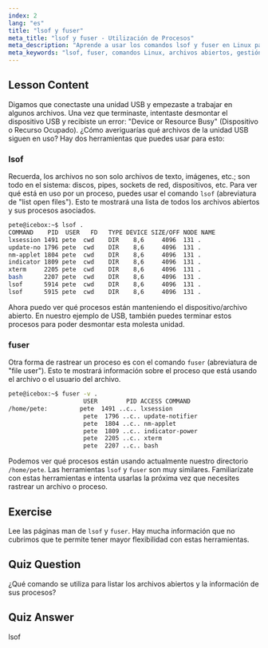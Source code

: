 ```yaml
---
index: 2
lang: "es"
title: "lsof y fuser"
meta_title: "lsof y fuser - Utilización de Procesos"
meta_description: "Aprende a usar los comandos lsof y fuser en Linux para identificar procesos que utilizan archivos. Comprende los errores 'Device or Resource Busy' y gestiona los archivos abiertos de forma eficaz."
meta_keywords: "lsof, fuser, comandos Linux, archivos abiertos, gestión de procesos, tutorial Linux, guía para principiantes, dispositivo ocupado"
---
```


## Lesson Content

Digamos que conectaste una unidad USB y empezaste a trabajar en algunos archivos. Una vez que terminaste, intentaste desmontar el dispositivo USB y recibiste un error: "Device or Resource Busy" (Dispositivo o Recurso Ocupado). ¿Cómo averiguarías qué archivos de la unidad USB siguen en uso? Hay dos herramientas que puedes usar para esto:

### lsof

Recuerda, los archivos no son solo archivos de texto, imágenes, etc.; son todo en el sistema: discos, pipes, sockets de red, dispositivos, etc. Para ver qué está en uso por un proceso, puedes usar el comando `lsof` (abreviatura de "list open files"). Esto te mostrará una lista de todos los archivos abiertos y sus procesos asociados.

```bash
pete@icebox:~$ lsof .
COMMAND    PID  USER   FD   TYPE DEVICE SIZE/OFF NODE NAME
lxsession 1491 pete  cwd    DIR    8,6     4096  131 .
update-no 1796 pete  cwd    DIR    8,6     4096  131 .
nm-applet 1804 pete  cwd    DIR    8,6     4096  131 .
indicator 1809 pete  cwd    DIR    8,6     4096  131 .
xterm     2205 pete  cwd    DIR    8,6     4096  131 .
bash      2207 pete  cwd    DIR    8,6     4096  131 .
lsof      5914 pete  cwd    DIR    8,6     4096  131 .
lsof      5915 pete  cwd    DIR    8,6     4096  131 .
```

Ahora puedo ver qué procesos están manteniendo el dispositivo/archivo abierto. En nuestro ejemplo de USB, también puedes terminar estos procesos para poder desmontar esta molesta unidad.

### fuser

Otra forma de rastrear un proceso es con el comando `fuser` (abreviatura de "file user"). Esto te mostrará información sobre el proceso que está usando el archivo o el usuario del archivo.

```bash
pete@icebox:~$ fuser -v .
                     USER        PID ACCESS COMMAND
/home/pete:         pete  1491 ..c.. lxsession
                     pete  1796 ..c.. update-notifier
                     pete  1804 ..c.. nm-applet
                     pete  1809 ..c.. indicator-power
                     pete  2205 ..c.. xterm
                     pete  2207 ..c.. bash
```

Podemos ver qué procesos están usando actualmente nuestro directorio `/home/pete`. Las herramientas `lsof` y `fuser` son muy similares. Familiarízate con estas herramientas e intenta usarlas la próxima vez que necesites rastrear un archivo o proceso.

## Exercise

Lee las páginas man de `lsof` y `fuser`. Hay mucha información que no cubrimos que te permite tener mayor flexibilidad con estas herramientas.

## Quiz Question

¿Qué comando se utiliza para listar los archivos abiertos y la información de sus procesos?

## Quiz Answer

lsof
